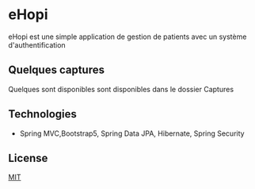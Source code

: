# eHopi

eHopi est une simple application de gestion de patients avec un système d'authentification 

## Quelques captures
Quelques sont disponibles sont disponibles dans le dossier Captures


## Technologies

- Spring MVC,Bootstrap5, Spring Data JPA, Hibernate, Spring Security

## License

[MIT](https://choosealicense.com/licenses/mit/)